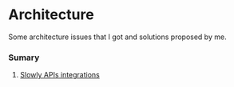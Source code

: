 # Architecture

Some architecture issues that I got and solutions proposed by me.

### Sumary

1. [Slowly APIs integrations](./issues/01-slowly-apis-integrations.md)
